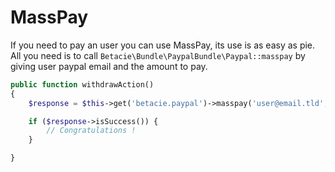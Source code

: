 MassPay
=======

If you need to pay an user you can use MassPay, its use is as easy as pie. All you need is to call `Betacie\Bundle\PaypalBundle\Paypal::masspay` by giving 
user paypal email and the amount to pay.

```php
public function withdrawAction()
{
    $response = $this->get('betacie.paypal')->masspay('user@email.tld', 10);

    if ($response->isSuccess()) {
        // Congratulations !
    } 

}
```